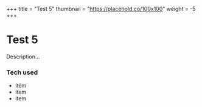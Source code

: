 +++
title = "Test 5"
thumbnail = "https://placehold.co/100x100"
weight = -5
+++

# Test 5

Description...

### Tech used
* item
* item
* item
